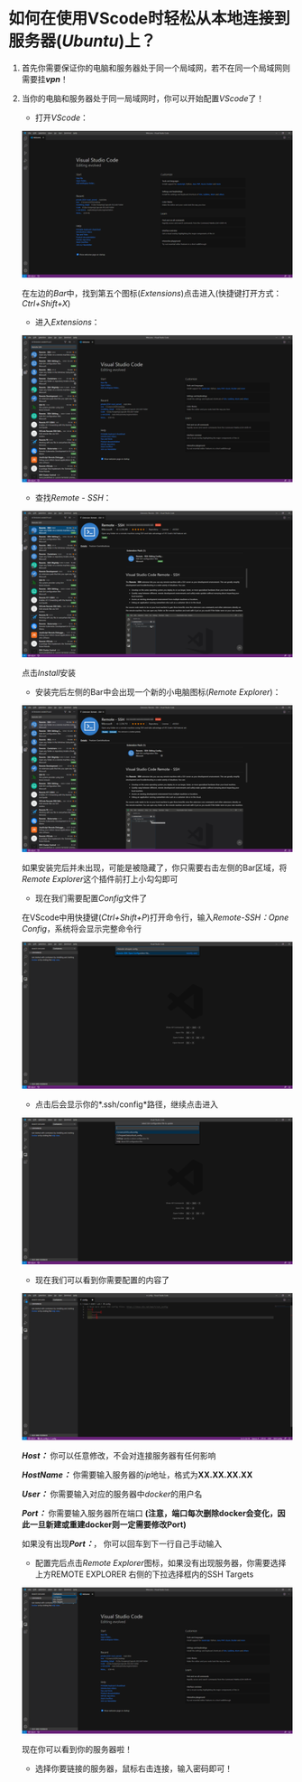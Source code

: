 # 如何在使用VScode时轻松从本地连接到服务器(*Ubuntu*)上？

1. 首先你需要保证你的电脑和服务器处于同一个局域网，若不在同一个局域网则需要挂***vpn***！
2. 当你的电脑和服务器处于同一局域网时，你可以开始配置*VScode*了！
   - 打开*VScode*：
   
   ![VScode](./Images/0.jpg)
   
   在左边的*Bar*中，找到第五个图标(*Extensions*)点击进入(快捷键打开方式：*Ctrl+Shift+X*)
   
   - 进入*Extensions*：
   
   ![Extensions](./Images/1.jpg)
   
   - 查找*Remote - SSH*：
   
   ![Remote-SSH](./Images/2.jpg)
   
   点击*Install*安装
   
   - 安装完后左侧的Bar中会出现一个新的小电脑图标(*Remote Explorer*)：
   
   ![Remote-SSH](./Images/3.jpg)
   
   如果安装完后并未出现，可能是被隐藏了，你只需要右击左侧的Bar区域，将*Remote Explorer*这个插件前打上小勾勾即可
  
   - 现在我们需要配置*Config*文件了
   
   在VScode中用快捷键(*Ctrl+Shift+P*)打开命令行，输入*Remote-SSH：Opne Config*，系统将会显示完整命令行
   
   ![Remote-SSH：Open Congig](./Images/4.jpg)
   
   - 点击后会显示你的*.ssh/config*路径，继续点击进入
   
   ![Remote-SSH：Open Congig](./Images/5.jpg)
   
   - 现在我们可以看到你需要配置的内容了
   
   ![Remote-SSH：Open Congig](./Images/6.jpg)
   
   ***Host：*** 你可以任意修改，不会对连接服务器有任何影响
   
   ***HostName：*** 你需要输入服务器的*ip*地址，格式为**XX.XX.XX.XX**
   
   ***User：*** 你需要输入对应的服务器中*docker*的用户名
   
   ***Port：*** 你需要输入服务器所在端口 **(注意，端口每次删除docker会变化，因此一旦新建或重建docker则一定需要修改Port)**
   
   如果没有出现***Port：***， 你可以回车到下一行自己手动输入
   
   - 配置完后点击*Remote Explorer*图标，如果没有出现服务器，你需要选择上方REMOTE EXPLORER 右侧的下拉选择框内的SSH Targets
   
   ![Remote-SSH：SSH Targets](./Images/7.jpg)
   
   现在你可以看到你的服务器啦！
   
   - 选择你要链接的服务器，鼠标右击连接，输入密码即可！
